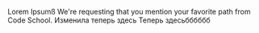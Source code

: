 Lorem Ipsumß
We're requesting that you mention your favorite path from Code School.
Изменила теперь здесь
Теперь здесьбббббб
